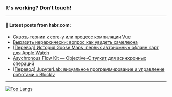 ### It's working? Don't touch!

---
<!--
#### 🛠️ Technical stack:

![C++](https://img.shields.io/badge/C++-informational?logo=c%2B%2B&style=flat&logoColor=white&color=9C033A)
![Java](https://img.shields.io/badge/Java-informational?logo=java&style=flat&logoColor=white&color=007396)
![Kotlin](https://img.shields.io/badge/Kotlin-informational?logo=Kotlin&style=flat&logoColor=white&color=0095D5)
![JS](https://img.shields.io/badge/JS-informational?logo=javaScript&style=flat&logoColor=black&color=F7Df1E) <br>
![HTML5](https://img.shields.io/badge/HTML5-informational?logo=html5&style=flat&logoColor=white&color=E34F26)
![CSS3](https://img.shields.io/badge/CSS3-informational?logo=css3&style=flat&logoColor=white&color=157286)
![Sass](https://img.shields.io/badge/Saas-informational?logo=sass&style=flat&logoColor=white&color=hotpink)
![PHP](https://img.shields.io/badge/PHP-informational?logo=php&style=flat&logoColor=white&color=777BB4) <br>
![WebPAck](https://img.shields.io/badge/WebPack-informational?logo=webPack&style=flat&logoColor=white&color=FF6F00)
![Bootstrap](https://img.shields.io/badge/Bootstrap-informational?logo=Bootstrap&style=flat&logoColor=white&color=7952B3)
![MySQL](https://img.shields.io/badge/MySQL-informational?logo=MySQL&style=flat&logoColor=white&color=00f) <br>
![NodeJS](https://img.shields.io/badge/NodeJS-informational?logo=node.js&style=flat&logoColor=white&color=43853D)
![Spring](https://img.shields.io/badge/Spring-informational?logo=Spring&style=flat&logoColor=white&color=0A9EDC)
![Angular](https://img.shields.io/badge/Vue-informational?logo=vue.js&style=flat&logoColor=white&color=red)
![Git](https://img.shields.io/badge/Git-informational?logo=git&style=flat&logoColor=white&color=darkorange)

___
-->

#### 💬 Latest posts from habr.com:

<!-- BLOG-POST-LIST:START -->
- [Сквозь тернии к core-у или процесс компиляции Vue](https://habr.com/ru/post/690522/?utm_source=habrahabr&utm_medium=rss&utm_campaign=690522)
- [Выразить иерархически: вопрос как увидеть хамелеона](https://habr.com/ru/post/690518/?utm_source=habrahabr&utm_medium=rss&utm_campaign=690518)
- [[Перевод] История Goose Maps, первых автономных офлайн карт для Apple Watch](https://habr.com/ru/post/690506/?utm_source=habrahabr&utm_medium=rss&utm_campaign=690506)
- [Asychronous Flow Kit — Objective-C тулкит для асинхронных операций](https://habr.com/ru/post/690484/?utm_source=habrahabr&utm_medium=rss&utm_campaign=690484)
- [[Перевод] JupyterLab: визуальное программирование и управление роботами с Blockly](https://habr.com/ru/post/690362/?utm_source=habrahabr&utm_medium=rss&utm_campaign=690362)
<!-- BLOG-POST-LIST:END -->

---

[![Top Langs](https://github-readme-stats.vercel.app/api/top-langs/?username=zloylis&layout=compact&hide_border=true&theme=dracula)](https://github.com/zloylis)
